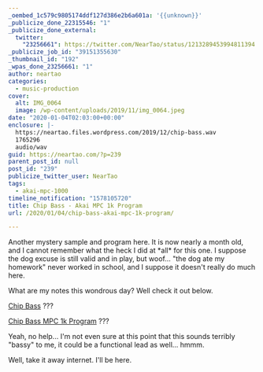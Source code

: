 ```yaml
---
_oembed_1c579c9805174ddf127d386e2b6a601a: '{{unknown}}'
_publicize_done_22315546: "1"
_publicize_done_external:
  twitter:
    "23256661": https://twitter.com/NearTao/status/1213289453994811394
_publicize_job_id: "39151355630"
_thumbnail_id: "192"
_wpas_done_23256661: "1"
author: neartao
categories:
  - music-production
cover:
  alt: IMG_0064
  image: /wp-content/uploads/2019/11/img_0064.jpeg
date: "2020-01-04T02:03:00+00:00"
enclosure: |-
  https://neartao.files.wordpress.com/2019/12/chip-bass.wav
  1765296
  audio/wav
guid: https://neartao.com/?p=239
parent_post_id: null
post_id: "239"
publicize_twitter_user: NearTao
tags:
  - akai-mpc-1000
timeline_notification: "1578105720"
title: Chip Bass - Akai MPC 1k Program
url: /2020/01/04/chip-bass-akai-mpc-1k-program/

---
```

Another mystery sample and program here. It is now nearly a month old, and I cannot remember what the heck I did at \*all\* for this one. I suppose the dog excuse is still valid and in play, but woof... "the dog ate my homework" never worked in school, and I suppose it doesn't really do much here.

What are my notes this wondrous day? Well check it out below.

[Chip Bass](/wp-content/uploads/2019/12/chip-bass.wav) ???

[Chip Bass MPC 1k Program](/wp-content/uploads/2019/12/chip-bass-mpc-1k-program.zip) ???

Yeah, no help... I'm not even sure at this point that this sounds terribly "bassy" to me, it could be a functional lead as well... hmmm.

Well, take it away internet. I'll be here.
